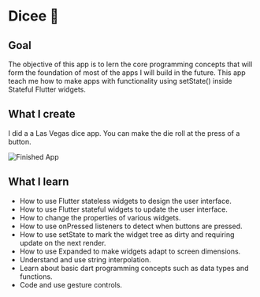 # Dicee 🎲

## Goal

The objective of this app is to lern the core programming concepts that will form the foundation of most of the apps I will build in the future. This app teach me how to make apps with functionality using setState() inside Stateful Flutter widgets.


## What I create

I did a a Las Vegas dice app. You can make the die roll at the press of a button.

![Finished App](https://github.com/londonappbrewery/Images/blob/master/dicee-demo.gif)

## What I learn

- How to use Flutter stateless widgets to design the user interface.
- How to use Flutter stateful widgets to update the user interface.
- How to change the properties of various widgets.
- How to use onPressed listeners to detect when buttons are pressed.
- How to use setState to mark the widget tree as dirty and requiring update on the next render.
- How to use Expanded to make widgets adapt to screen dimensions.
- Understand and use string interpolation.
- Learn about basic dart programming concepts such as data types and functions.
- Code and use gesture controls.
